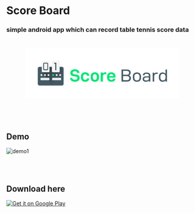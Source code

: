 # Score Board

### simple android app which can record table tennis score data

<h1 align=center>
<img src="Logo/horizontal.png" width=80%>
</h1>

<br><br>

## Demo
![demo1](https://github.com/superbderrick/ScoreBoard/blob/master/images/demo.gif)



<br><br>

## Download here 

[![Get it on Google Play](http://developer.android.com/images/brand/en_generic_rgb_wo_60.png)](https://play.google.com/store/apps/details?id=io.github.superbderrick.scoreboard)
